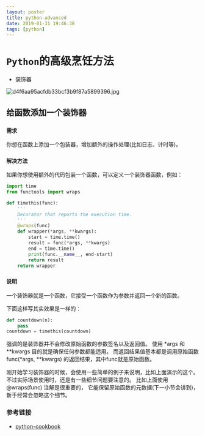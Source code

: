 ```yaml
---
layout: poster
title: python-advanced
date: 2019-01-31 19:46:38
tags: [python]
---
```


# `Python`的高级烹饪方法

- 装饰器

![d4f6aa95acfdb33bcf3b9f87a5899396.jpg](https://i.loli.net/2019/01/31/5c52e16861ba4.jpg)

<!--more-->

## 给函数添加一个装饰器

### `需求`

你想在函数上添加一个包装器，增加额外的操作处理(比如日志、计时等)。

### `解决方法`

如果你想使用额外的代码包装一个函数，可以定义一个装饰器函数，例如：

```python
import time
from functools import wraps

def timethis(func):
    '''
    Decorator that reports the execution time.
    '''
    @wraps(func)
    def wrapper(*args, **kwargs):
        start = time.time()
        result = func(*args, **kwargs)
        end = time.time()
        print(func.__name__, end-start)
        return result
    return wrapper
```

### `说明`

一个装饰器就是一个函数，它接受一个函数作为参数并返回一个新的函数。

下面这样写其实效果是一样的：

```python
def countdown(n):
    pass
countdown = timethis(countdown)
```

强调的是装饰器并不会修改原始函数的参数签名以及返回值。 使用 *args 和 **kwargs 目的就是确保任何参数都能适用。 而返回结果值基本都是调用原始函数 func(*args, **kwargs) 的返回结果，其中func就是原始函数。

刚开始学习装饰器的时候，会使用一些简单的例子来说明，比如上面演示的这个。 不过实际场景使用时，还是有一些细节问题要注意的。 比如上面使用 @wraps(func) 注解是很重要的， 它能保留原始函数的元数据(下一小节会讲到)，新手经常会忽略这个细节。

### 参考链接
- [python-cookbook](https://python3-cookbook.readthedocs.io/zh_CN/latest/c09/p01_put_wrapper_around_function.html)